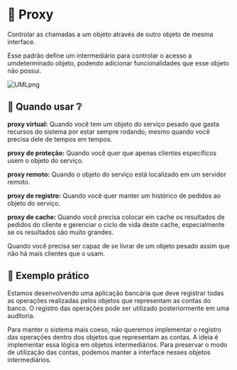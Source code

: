 # :satellite: Proxy

Controlar as chamadas a um objeto através de outro objeto de mesma interface.

Esse padrão define um intermediário para controlar o acesso a umdeterminado objeto, podendo adicionar funcionalidades que esse objeto não possui.

![UMLpng](https://user-images.githubusercontent.com/40917812/77858897-bb756c00-71dc-11ea-883a-5d582b5c9e67.png)

## :thinking: Quando usar :grey_question:

**proxy virtual:** Quando você tem um objeto do serviço pesado que gasta recursos do sistema por estar sempre rodando, mesmo quando você precisa dele de tempos em tempos.

**proxy de proteção:** Quando você quer que apenas clientes específicos usem o objeto do serviço.

**proxy remoto:** Quando o objeto do serviço está localizado em um servidor remoto.

**proxy de registro:** Quando você quer manter um histórico de pedidos ao objeto do serviço.

**proxy de cache:** Quando você precisa colocar em cache os resultados de pedidos do cliente e gerenciar o ciclo de vida deste cache, especialmente se os resultados são muito grandes.

Quando você precisa ser capaz de se livrar de um objeto pesado assim que não há mais clientes que o usam.

## :muscle: Exemplo prático

Estamos desenvolvendo uma aplicação bancária que deve registrar todas as operações realizadas pelos objetos que representam as contas do banco. O registro das operações pode ser utilizado posteriormente em uma auditoria.

Para manter o sistema mais coeso, não queremos implementar o registro das operações dentro dos objetos que representam as contas. A ideia é implementar essa lógica em objetos intermediários. Para preservar o modo de utilização das contas, podemos manter a interface nesses objetos intermediários.
